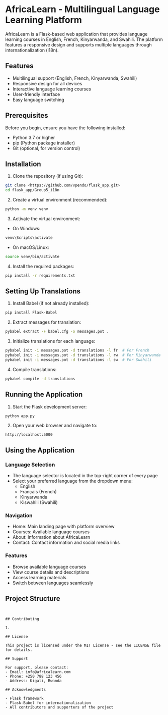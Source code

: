 # AfricaLearn - Multilingual Language Learning Platform

AfricaLearn is a Flask-based web application that provides language learning courses in English, French, Kinyarwanda, and Swahili. The platform features a responsive design and supports multiple languages through internationalization (i18n).

## Features

- Multilingual support (English, French, Kinyarwanda, Swahili)
- Responsive design for all devices
- Interactive language learning courses
- User-friendly interface
- Easy language switching

## Prerequisites

Before you begin, ensure you have the following installed:
- Python 3.7 or higher
- pip (Python package installer)
- Git (optional, for version control)

## Installation

1. Clone the repository (if using Git):
```bash
git clone <https://github.com/vpendo/flask_app.git>
cd flask_app/Group5_i18n
```

2. Create a virtual environment (recommended):
```bash
python -m venv venv
```

3. Activate the virtual environment:
- On Windows:
```bash
venv\Scripts\activate
```
- On macOS/Linux:
```bash
source venv/bin/activate
```

4. Install the required packages:
```bash
pip install -r requirements.txt
```

## Setting Up Translations

1. Install Babel (if not already installed):
```bash
pip install Flask-Babel
```

2. Extract messages for translation:
```bash
pybabel extract -F babel.cfg -o messages.pot .
```

3. Initialize translations for each language:
```bash
pybabel init -i messages.pot -d translations -l fr  # For French
pybabel init -i messages.pot -d translations -l rw  # For Kinyarwanda
pybabel init -i messages.pot -d translations -l sw  # For Swahili
```

4. Compile translations:
```bash
pybabel compile -d translations
```

## Running the Application

1. Start the Flask development server:
```bash
python app.py
```

2. Open your web browser and navigate to:
```
http://localhost:5000
```

## Using the Application

### Language Selection
- The language selector is located in the top-right corner of every page
- Select your preferred language from the dropdown menu:
  - English
  - Français (French)
  - Kinyarwanda
  - Kiswahili (Swahili)

### Navigation
- Home: Main landing page with platform overview
- Courses: Available language courses
- About: Information about AfricaLearn
- Contact: Contact information and social media links

### Features
- Browse available language courses
- View course details and descriptions
- Access learning materials
- Switch between languages seamlessly

## Project Structure

```


## Contributing

1.

## License

This project is licensed under the MIT License - see the LICENSE file for details.

## Support

For support, please contact:
- Email: info@africalearn.com
- Phone: +250 788 123 456
- Address: Kigali, Rwanda

## Acknowledgments

- Flask framework
- Flask-Babel for internationalization
- All contributors and supporters of the project 
